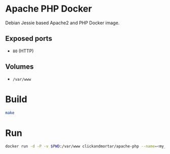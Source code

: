 # Apache PHP Docker

Debian Jessie based Apache2 and PHP Docker image.

## Exposed ports

* `80` (HTTP)

## Volumes

* `/var/www`

# Build

```bash
make
```

# Run

```bash
docker run -d -P -v $PWD:/var/www clickandmortar/apache-php --name=<my_container>
```
